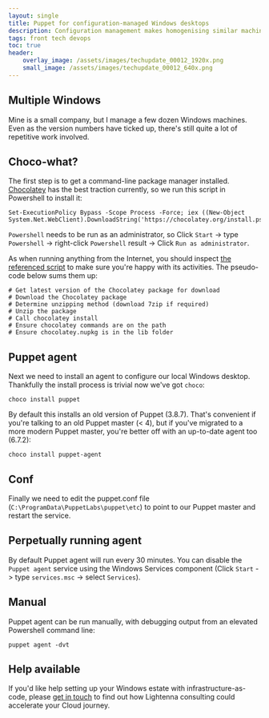 ```yaml
---
layout: single
title: Puppet for configuration-managed Windows desktops
description: Configuration management makes homogenising similar machines easier and there are some great free tools to get started
tags: front tech devops
toc: true
header:
    overlay_image: /assets/images/techupdate_00012_1920x.png
    small_image: /assets/images/techupdate_00012_640x.png
---
```


## Multiple Windows
Mine is a small company, but I manage a few dozen Windows machines.  Even as the version numbers have ticked up, there's still quite a lot of repetitive work involved.

## Choco-what?
The first step is to get a command-line package manager installed.  [Chocolatey](https://chocolatey.org/docs/installation) has the best traction currently, so we run this script in Powershell to install it:
```
Set-ExecutionPolicy Bypass -Scope Process -Force; iex ((New-Object System.Net.WebClient).DownloadString('https://chocolatey.org/install.ps1'))
```
`Powershell` needs to be run as an administrator, so Click `Start` -> type `Powershell` -> right-click `Powershell` result -> Click `Run as administrator`.

As when running anything from the Internet, you should inspect [the referenced script](https://chocolatey.org/install.ps1) to make sure you're happy with its activities.  The pseudo-code below sums them up:

```
# Get latest version of the Chocolatey package for download
# Download the Chocolatey package
# Determine unzipping method (download 7zip if required)
# Unzip the package
# Call chocolatey install
# Ensure chocolatey commands are on the path
# Ensure chocolatey.nupkg is in the lib folder
```

## Puppet agent
Next we need to install an agent to configure our local Windows desktop.  Thankfully the install process is trivial now we've got `choco`:
```
choco install puppet
```
By default this installs an old version of Puppet (3.8.7).  That's convenient if you're talking to an old Puppet master (< 4), but if you've migrated to a more modern Puppet master, you're better off with an up-to-date agent too (6.7.2):
```
choco install puppet-agent
```

## Conf
Finally we need to edit the puppet.conf file (`C:\ProgramData\PuppetLabs\puppet\etc`) to point to our Puppet master and restart the service.

## Perpetually running agent
By default Puppet agent will run every 30 minutes.  You can disable the `Puppet agent` service using the Windows Services component (Click `Start` -> type `services.msc` -> select `Services`).

## Manual
Puppet agent can be run manually, with debugging output from an elevated Powershell command line:
```
puppet agent -dvt
```

## Help available
If you'd like help setting up your Windows estate with infrastructure-as-code, please [get in touch](/contact) to find out how Lightenna consulting could accelerate your Cloud journey.
